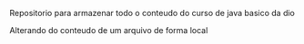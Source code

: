 Repositorio para armazenar todo o conteudo do curso de java basico da dio

Alterando do conteudo de um arquivo de forma local
